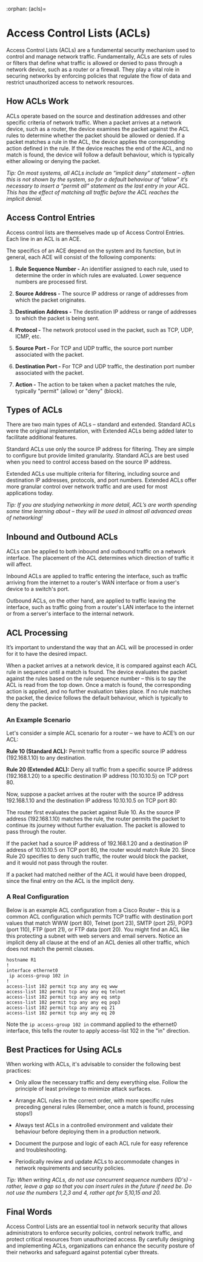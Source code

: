 :orphan:
(acls)=

# Access Control Lists (ACLs)

Access Control Lists (ACLs) are a fundamental security mechanism used to control and manage network traffic. Fundamentally, ACLs are sets of rules or filters that define what traffic is allowed or denied to pass through a network device, such as a router or a firewall. They play a vital role in securing networks by enforcing policies that regulate the flow of data and restrict unauthorized access to network resources.

## How ACLs Work

ACLs operate based on the source and destination addresses and other specific criteria of network traffic. When a packet arrives at a network device, such as a router, the device examines the packet against the ACL rules to determine whether the packet should be allowed or denied. If a packet matches a rule in the ACL, the device applies the corresponding action defined in the rule. If the device reaches the end of the ACL, and no match is found, the device will follow a default behaviour, which is typically either allowing or denying the packet.

*Tip: On most systems, all ACLs include an “implicit deny” statement – often this is not shown by the system, so for a default behaviour of “allow” it’s necessary to insert a “permit all” statement as the last entry in your ACL. This has the effect of matching all traffic before the ACL reaches the implicit denial.* 

## Access Control Entries

Access control lists are themselves made up of Access Control Entries. Each line in an ACL is an ACE. 

The specifics of an ACE depend on the system and its function, but in general, each ACE will consist of the following components:

1. **Rule Sequence Number -** An identifier assigned to each rule, used to determine the order in which rules are evaluated. Lower sequence numbers are processed first.
   
2. **Source Address -**  The source IP address or range of addresses from which the packet originates.
   
3. **Destination Address -**  The destination IP address or range of addresses to which the packet is being sent.
   
4. **Protocol -**  The network protocol used in the packet, such as TCP, UDP, ICMP, etc.
   
5. **Source Port -**  For TCP and UDP traffic, the source port number associated with the packet.
   
6. **Destination Port -**  For TCP and UDP traffic, the destination port number associated with the packet.
   
7. **Action -**  The action to be taken when a packet matches the rule, typically "permit" (allow) or "deny" (block).

## Types of ACLs

There are two main types of ACLs – standard and extended. Standard ACLs were the original implementation, with Extended ACLs being added later to facilitate additional features. 

Standard ACLs use only the source IP address for filtering. They are simple to configure but provide limited granularity. Standard ACLs are best used when you need to control access based on the source IP address.

Extended ACLs use multiple criteria for filtering, including source and destination IP addresses, protocols, and port numbers. Extended ACLs offer more granular control over network traffic and are used for most applications today. 

*Tip: If you are studying networking in more detail, ACL’s are worth spending some time learning about – they will be used in almost all advanced areas of networking!* 

## Inbound and Outbound ACLs

ACLs can be applied to both inbound and outbound traffic on a network interface. The placement of the ACL determines which direction of traffic it will affect.

Inbound ACLs are applied to traffic entering the interface, such as traffic arriving from the internet to a router's WAN interface or from a user's device to a switch's port.

Outbound ACLs, on the other hand, are applied to traffic leaving the interface, such as traffic going from a router's LAN interface to the internet or from a server's interface to the internal network.

## ACL Processing

It’s important to understand the way that an ACL will be processed in order for it to have the desired impact. 

When a packet arrives at a network device, it is compared against each ACL rule in sequence until a match is found. The device evaluates the packet against the rules based on the rule sequence number – this is to say the ACL is read from the top down. Once a match is found, the corresponding action is applied, and no further evaluation takes place. If no rule matches the packet, the device follows the default behaviour, which is typically to deny the packet.

### An Example Scenario

Let's consider a simple ACL scenario for a router – we have to ACE’s on our ACL:

**Rule 10 (Standard ACL):** Permit traffic from a specific source IP address (192.168.1.10) to any destination.

**Rule 20 (Extended ACL):** Deny all traffic from a specific source IP address (192.168.1.20) to a specific destination IP address (10.10.10.5) on TCP port 80.

Now, suppose a packet arrives at the router with the source IP address 192.168.1.10 and the destination IP address 10.10.10.5 on TCP port 80:

The router first evaluates the packet against Rule 10. As the source IP address (192.168.1.10) matches the rule, the router permits the packet to continue its journey without further evaluation. The packet is allowed to pass through the router. 

If the packet had a source IP address of 192.168.1.20 and a destination IP address of 10.10.10.5 on TCP port 80, the router would match Rule 20. Since Rule 20 specifies to deny such traffic, the router would block the packet, and it would not pass through the router.

If a packet had matched neither of the ACL it would have been dropped, since the final entry on the ACL is the implicit deny. 

### A Real Configuration 

Below is an example ACL configuration from a Cisco Router – this is a common ACL configuration which permits TCP traffic with destination port values that match WWW (port 80), Telnet (port 23), SMTP (port 25), POP3 (port 110), FTP (port 21), or FTP data (port 20).  You might find an ACL like this protecting a subnet with web servers and email servers. Notice an implicit deny all clause at the end of an ACL denies all other traffic, which does not match the permit clauses.

```
hostname R1
!
interface ethernet0
 ip access-group 102 in
!
access-list 102 permit tcp any any eq www
access-list 102 permit tcp any any eq telnet
access-list 102 permit tcp any any eq smtp
access-list 102 permit tcp any any eq pop3
access-list 102 permit tcp any any eq 21
access-list 102 permit tcp any any eq 20
```

Note the `ip access-group 102 in` command applied to the ethernet0 interface, this tells the router to apply access-list 102 in the "in" direction. 

## Best Practices for Using ACLs

When working with ACLs, it's advisable to consider the following best practices:

- Only allow the necessary traffic and deny everything else. Follow the principle of least privilege to minimize attack surfaces.
  
- Arrange ACL rules in the correct order, with more specific rules preceding general rules (Remember, once a match is found, processing stops!)
  
- Always test ACLs in a controlled environment and validate their behaviour before deploying them in a production network.
  
- Document the purpose and logic of each ACL rule for easy reference and troubleshooting.
  
- Periodically review and update ACLs to accommodate changes in network requirements and security policies.

*Tip: When writing ACLs, do not use concurrent sequence numbers (ID's) - rather, leave a gap so that you can insert rules in the future if need be. Do not use the numbers 1,2,3 and 4, rather opt for 5,10,15 and 20.* 

## Final Words

Access Control Lists are an essential tool in network security that allows administrators to enforce security policies, control network traffic, and protect critical resources from unauthorized access. By carefully designing and implementing ACLs, organizations can enhance the security posture of their networks and safeguard against potential cyber threats.